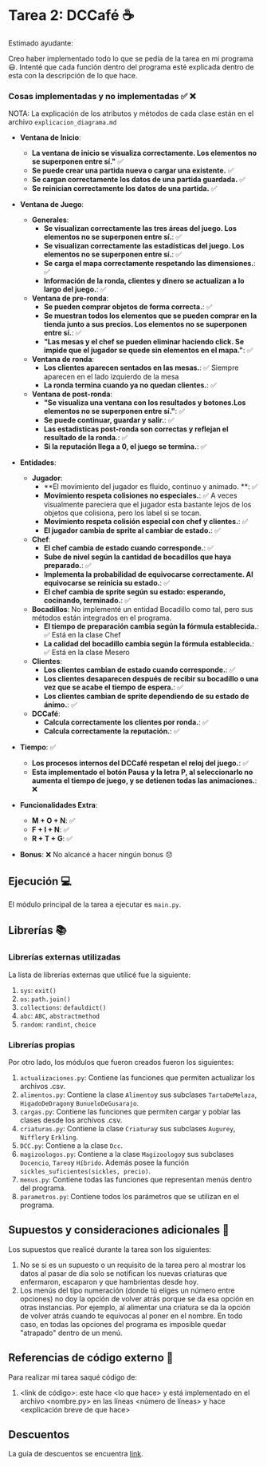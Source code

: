 # Tarea 2: DCCafé ☕️

Estimado ayudante:

Creo haber implementado todo lo que se pedía de la tarea en mi programa 😃. Intenté que cada función dentro del programa esté explicada dentro de esta con la descripción de lo que hace. 

### Cosas implementadas y no implementadas :white_check_mark: :x:

NOTA: La explicación de los atributos y métodos de cada clase están en el archivo ```explicacion_diagrama.md```

* **Ventana de Inicio**: 
    * **La ventana de inicio se visualiza correctamente. Los elementos no se superponen entre sí."** ✅ 
    * **Se puede crear una partida nueva o cargar una existente.** ✅ 
    * **Se cargan correctamente los datos de una partida guardada.** ✅ 
    * **Se reinician correctamente los datos de una partida.** ✅ 
    
* **Ventana de Juego**:
   * **Generales**:
      * **Se visualizan correctamente las tres áreas del juego. Los elementos no se superponen entre sí.**: ✅ 
      * **Se visualizan correctamente las estadísticas del juego. Los elementos no se superponen entre sí.**: ✅ 
      * **Se carga el mapa correctamente respetando las dimensiones.**: ✅ 
      * **Información de la ronda, clientes y dinero se actualizan a lo largo del juego.**: ✅ 
   * **Ventana de pre-ronda**:
      * **Se pueden comprar objetos de forma correcta.**: ✅ 
      * **Se muestran todos los elementos que se pueden comprar en la tienda junto a sus precios. Los elementos no se superponen entre sí.**: ✅ 
      * **"Las mesas y el chef se pueden eliminar haciendo click. Se impide que el jugador se quede sin elementos en el mapa."**: ✅ 
   * **Ventana de ronda**:
      * **Los clientes aparecen sentados en las mesas.**: ✅ Siempre aparecen en el lado izquierdo de la mesa
      * **La ronda termina cuando ya no quedan clientes.**: ✅ 
   * **Ventana de post-ronda**:
      * **"Se visualiza una ventana con los resultados y botones.Los elementos no se superponen entre sí."**: ✅ 
      * **Se puede continuar, guardar y salir.**: ✅ 
      * **Las estadisticas post-ronda son correctas y reflejan el resultado de la ronda.**: ✅ 
      * **Si la reputación llega a 0, el juego se termina.**: ✅ 
* **Entidades**:
    * **Jugador**: 
      * **El movimiento del jugador es fluido, continuo y animado. **: ✅ 
      * **Movimiento respeta colisiones no especiales.**: ✅ A veces visualmente pareciera que el jugador esta bastante lejos de los objetos que colisiona, pero los label si se tocan.
      * **Movimiento respeta colisión especial con chef y clientes.**: ✅ 
      * **El jugador cambia de sprite al cambiar de estado.**: ✅ 
   * **Chef**:
      * **El chef cambia de estado cuando corresponde.**: ✅ 
      * **Sube de nivel según la cantidad de bocadillos que haya preparado.**: ✅ 
      * **Implementa la probabilidad de equivocarse correctamente. Al equivocarse se reinicia su estado.**: ✅ 
      * **El chef cambia de sprite según su estado: esperando, cocinando, terminado.**: ✅ 
   * **Bocadillos**: No implementé un entidad Bocadillo como tal, pero sus métodos están integrados en el programa. 
      * **El tiempo de preparación cambia según la fórmula establecida.**: ✅  Está en la clase Chef
      * **La calidad del bocadillo cambia según la fórmula establecida.**: ✅  Está en la clase Mesero
   * **Clientes**: 
      * **Los clientes cambian de estado cuando corresponde.**: ✅
      * **Los clientes desaparecen después de recibir su bocadillo o una vez que se acabe el tiempo de espera.**: ✅  
      * **Los clientes cambian de sprite dependiendo de su estado de ánimo.**: ✅  
   * **DCCafé**: 
      * **Calcula correctamente los clientes por ronda.**: ✅
      * **Calcula correctamente la reputación.**: ✅  
* **Tiempo**: ✅ 
   * **Los procesos internos del DCCafé respetan el reloj del juego.**: ✅ 
   * **Esta implementado el botón Pausa y la letra P, al seleccionarlo no aumenta el tiempo de juego, y se detienen todas las animaciones.**: ❌

* **Funcionalidades Extra**:
   * **M + O + N**: ✅ 
   * **F + I + N**: ✅ 
   * **R + T + G**: ✅ 

* **Bonus**: ❌ No alcancé a hacer ningún bonus 😞

## Ejecución :computer:
El módulo principal de la tarea a ejecutar es  ```main.py```. 

## Librerías :books:
### Librerías externas utilizadas
La lista de librerías externas que utilicé fue la siguiente:

1. ```sys```: ```exit()```
2. ```os```: ```path.join()```
3. ```collections```: ```defauldict()```
4. ```abc```: ```ABC```, ```abstractmethod```
5. ```random```: ```randint```, ```choice```

### Librerías propias
Por otro lado, los módulos que fueron creados fueron los siguientes:

1. ```actualizaciones.py```: Contiene las funciones que permiten actualizar los archivos .csv.
2. ```alimentos.py```: Contiene la clase ```Alimento```y sus subclases ```TartaDeMelaza```, ```HigadoDeDragon```y ```BunueloDeGusarajo```.
3. ```cargas.py```: Contiene las funciones que permiten cargar y poblar las clases desde los archivos .csv. 
4. ```criaturas.py```: Contiene la clase ```Criatura```y sus subclases ```Augurey```, ```Niffler```y ```Erkling```.
5. ```DCC.py```: Contiene a la clase ```Dcc```.
6. ```magizoologos.py```: Contiene a la clase ```Magizoologo```y sus subclases ```Docencio```, ```Tareo```y ```Híbrido```. Además posee la función ```sickles_suficientes(sickles, precio)```.
7. ```menus.py```: Contiene todas las funciones que representan menús dentro del programa.
8. ```parametros.py```: Contiene todos los parámetros que se utilizan en el programa. 

## Supuestos y consideraciones adicionales :thinking:
Los supuestos que realicé durante la tarea son los siguientes:

1. No se si es un supuesto o un requisito de la tarea pero al mostrar los datos al pasar de día solo se notifican los nuevas criaturas que enfermaron, escaparon y que hambrientas desde hoy.
2. Los menús del tipo numeración (donde tú eliges un número entre opciones) no doy la opción de volver atrás porque se da esa opción en otras instancias. Por ejemplo, al alimentar una criatura se da la opción de volver atrás cuando te equivocas al poner en el nombre. En todo caso, en todas las opciones del programa es imposible quedar "atrapado" dentro de un menú. 


## Referencias de código externo :book:

Para realizar mi tarea saqué código de:
1. \<link de código>: este hace \<lo que hace> y está implementado en el archivo <nombre.py> en las líneas <número de líneas> y hace <explicación breve de que hace>



## Descuentos
La guía de descuentos se encuentra [link](https://github.com/IIC2233/syllabus/blob/master/Tareas/Descuentos.md).
